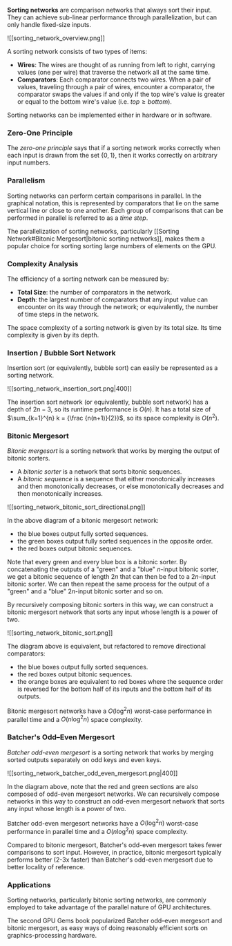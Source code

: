 **Sorting networks** are comparison networks that always sort their input. They can achieve sub-linear performance through parallelization, but can only handle fixed-size inputs.

![[sorting_network_overview.png]]

A sorting network consists of two types of items:
- **Wires**: The wires are thought of as running from left to right, carrying values (one per wire) that traverse the network all at the same time.
- **Comparators**: Each comparator connects two wires. When a pair of values, traveling through a pair of wires, encounter a comparator, the comparator swaps the values if and only if the top wire's value is greater or equal to the bottom wire's value (i.e. $top \geq bottom$).

Sorting networks can be implemented either in hardware or in software.

### Zero-One Principle

The *zero-one principle* says that if a sorting network works correctly when each input is drawn from the set $\{0, 1\}$, then it works correctly on arbitrary input numbers. 

### Parallelism

Sorting networks can perform certain comparisons in parallel. In the graphical notation, this is represented by comparators that lie on the same vertical line or close to one another. Each group of comparisons that can be performed in parallel is referred to as a *time step*.

The parallelization of sorting networks, particularly [[Sorting Network#Bitonic Mergesort|bitonic sorting networks]], makes them a popular choice for sorting sorting large numbers of elements on the GPU.

### Complexity Analysis

The efficiency of a sorting network can be measured by:
- **Total Size**: the number of comparators in the network.
- **Depth**: the largest number of comparators that any input value can encounter on its way through the network; or equivalently, the number of time steps in the network.

The space complexity of a sorting network is given by its total size. Its time complexity is given by its depth.

### Insertion / Bubble Sort Network

Insertion sort (or equivalently, bubble sort) can easily be represented as a sorting network.

![[sorting_network_insertion_sort.png|400]]

The insertion sort network (or equivalently, bubble sort network) has a depth of $2n - 3$, so its runtime performance is $O(n)$. It has a total size of $\sum_{k=1}^{n} k = {\frac {n(n+1)}{2}}$, so its space complexity is $O(n^2)$.

### Bitonic Mergesort

*Bitonic mergesort* is a sorting network that works by merging the output of bitonic sorters.
- A *bitonic sorter* is a network that sorts bitonic sequences. 
- A *bitonic sequence* is a sequence that either monotonically increases and then monotonically decreases, or else monotonically decreases and then monotonically increases.

![[sorting_network_bitonic_sort_directional.png]]

In the above diagram of a bitonic mergesort network:
- the blue boxes output fully sorted sequences.
- the green boxes output fully sorted sequences in the opposite order.
- the red boxes output bitonic sequences.

Note that every green and every blue box is a bitonic sorter. By concatenating the outputs of a "green" and a "blue" $n$-input bitonic sorter, we get a bitonic sequence of length $2n$ that can then be fed to a $2n$-input bitonic sorter. We can then repeat the same process for the output of a "green" and a "blue" $2n$-input bitonic sorter and so on. 

By recursively composing bitonic sorters in this way, we can construct a bitonic mergesort network that sorts any input whose length is a power of two.

![[sorting_network_bitonic_sort.png]]

The diagram above is equivalent, but refactored to remove directional comparators:
- the blue boxes output fully sorted sequences.
- the red boxes output bitonic sequences.
- the orange boxes are equivalent to red boxes where the sequence order is reversed for the bottom half of its inputs and the bottom half of its outputs.

Bitonic mergesort networks have a $O(\log ^{2} n)$ worst-case performance in parallel time and a $O(n \log ^{2} n)$ space complexity.

### Batcher's Odd–Even Mergesort

*Batcher odd-even mergesort* is a sorting network that works by merging sorted outputs separately on odd keys and even keys.

![[sorting_network_batcher_odd_even_mergesort.png|400]]

In the diagram above, note that the red and green sections are also composed of odd-even mergesort networks. We can recursively compose networks in this way to construct an odd-even mergesort network that sorts any input whose length is a power of two.

Batcher odd-even mergesort networks have a $O(\log ^{2} n)$ worst-case performance in parallel time and a $O(n \log ^{2} n)$ space complexity.

Compared to bitonic mergesort, Batcher's odd-even mergesort takes fewer comparisons to sort input. However, in practice, bitonic mergesort typically performs better (2-3x faster) than Batcher's odd-even mergesort due to better locality of reference.

### Applications

Sorting networks, particularly bitonic sorting networks, are commonly employed to take advantage of the parallel nature of GPU architectures.

The second GPU Gems book popularized Batcher odd–even mergesort and bitonic mergesort, as easy ways of doing reasonably efficient sorts on graphics-processing hardware.